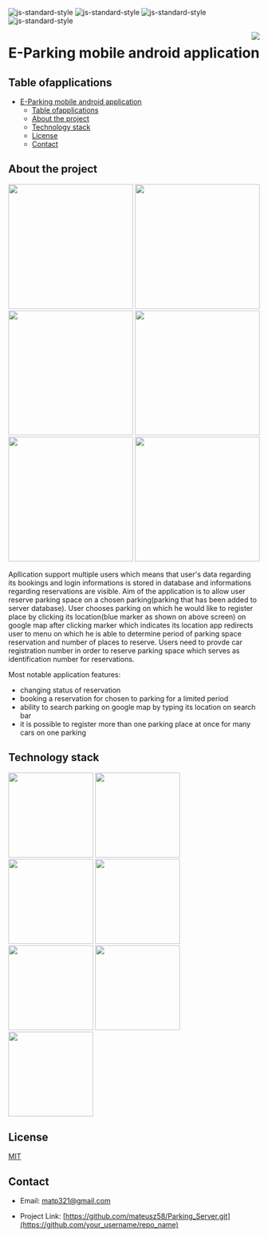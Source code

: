 

![js-standard-style](https://img.shields.io/badge/code%20style-Google_Style-brightgreen.svg?style=flat)
![js-standard-style](https://img.shields.io/badge/build-passing-green)
![js-standard-style](https://img.shields.io/badge/release-v1.0.0-blue)
![js-standard-style](https://img.shields.io/badge/license-MIT-green)


<img src="https://i.ibb.co/C8W65x9/Screenshot-6.png" widththe  = 170 align="right" />

# E-Parking mobile android application
## Table ofapplications
- [E-Parking mobile android application](#e-parking-mobile-android-application)
  - [Table ofapplications](#table-ofapplications)
  - [About the project](#about-the-project)
  - [Technology stack](#technology-stack)
  - [License](#license)
  - [Contact](#contact)

## About the project

<img src="https://i.ibb.co/DM1w8cB/map.png" width=250> 
<img src="https://i.ibb.co/GTDhbT8/login.png" width=250>
<img src="https://i.ibb.co/mqV7HZw/reservation-list.png" width=250>
<img src="https://ibb.co/cL7HbvG.png" width=250>
<img src="https://i.ibb.co/XYbhdLG/reset.png" width=250>
<img src="https://i.ibb.co/TLFSKTV/car-reservations.png" width=250>

Apllication support multiple users which means that user's data regarding its bookings and login informations is stored in database and informations regarding reservations are visible. Aim of the application is to allow user reserve parking space on a chosen parking(parking that has been added to server database). User chooses parking on which he would like to register place by clicking its location(blue marker as shown on above screen) on google map after clicking marker which indicates its location app redirects user to menu on which he is able to determine period of parking space reservation and number of places to reserve. Users need to provde car registration number in order to reserve parking space which serves as identification number for reservations.


Most notable application features:
* changing status of reservation
* booking a reservation for chosen to parking for a limited period
* ability to search parking on google map by typing its location on search bar
* it is possible to register more than one parking place at once for many cars on one parking 

## Technology stack

<img src="httpsvirtualrg/junit4/images/junit5-banner.png" width="170">
<img src="https://jules-grospeiller.fr/media/logo_competences/lang/json.png" width="170">
<img src="https://i.ibb.co/J7j05yt/google-Maps.png" width="170">
<img src="https://i.ibb.co/N2swTHR/okhttp3.png" width="170">
<img src="https://i.ibb.co/3Tvsqht/retrofit.png" width="170">
<img src="https://i.ibb.co/nsrX6TN/android.png" width="170">
<img src="https://idroot.us/wp-content/uploads/2018/11/gradle-logo.png" width="170">

<!-- USAGE EXAMPLES -->

## License

[MIT](https://tldrlegal.com/license/mit-license)

## Contact

  - Email:  matp321@gmail.com

- Project Link: [https://github.com/mateusz58/Parking_Server.git](https://github.com/your_username/repo_name)

